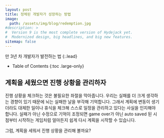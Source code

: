 ```yaml
---
layout: post
title: 정체된 개발자가 성장하는 방법
image: 
  path: /assets/img/blog/redemption.jpg
#description: >
#  Version 9 is the most complete version of Hydejack yet.
#  Modernized design, big headlines, and big new features.
sitemap: false
---
```


만 3년 차 개발자가 발전하는 법
{:.lead}

- Table of Contents
{:toc .large-only}

## 계획을 세웠으면 진행 상황을 관리하자

진행 상황을 체크하는 것은 불필요한 좌절을 막아줍니다. 우리는 실패를 더 크게 생각하는 경향이 있기 때문에 뇌는 실패한 날을 부각해 기억합니다.
그래서 계획에 변동이 생기더라도 대체한 일이나 휴식을 체크해 스스로 일정을 관리하고 있다는 사실을 인지해야 합니다. 
실패가 아닌 수정으로 기억이 조정되면 game over가 아닌 auto saved 된 시점부터 시작하는 게임처럼 얼마든지 쉽게 다시 계획을 시작할 수 있습니다.

그럼, 계획을 세워서 진행 상황을 관리해 볼까요?



